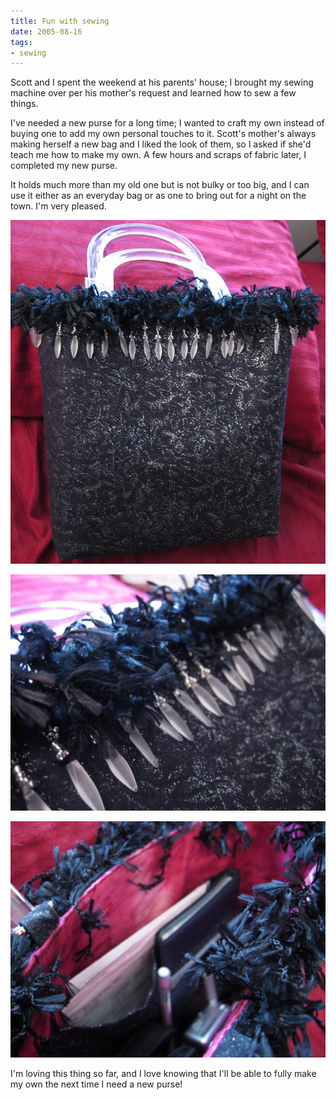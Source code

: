 ```yaml
---
title: Fun with sewing
date: 2005-08-16
tags:
- sewing
---
```

Scott and I spent the weekend at his parents' house; I brought my sewing machine over per his mother's request and learned how to sew a few things.

I've needed a new purse for a long time; I wanted to craft my own instead of buying one to add my own personal touches to it. Scott's mother's always making herself a new bag and I liked the look of them, so I asked if she'd teach me how to make my own. A few hours and scraps of fabric later, I completed my new purse.

It holds much more than my old one but is not bulky or too big, and I can use it either as an everyday bag or as one to bring out for a night on the town. I'm very pleased.

![A sewn purse.](../../images/my-newly-sewn-purse.jpg "Who doesn't love black glitteriness?")

![Closeup of a sewn purse.](../../images/purse-closeup.jpg "A closeup of the fancy trim.")

![The interior of a sewn purse.](../../images/purse-inside.jpg "I love the pink interior fabric we picked.")

I'm loving this thing so far, and I love knowing that I'll be able to fully make my own the next time I need a new purse!
